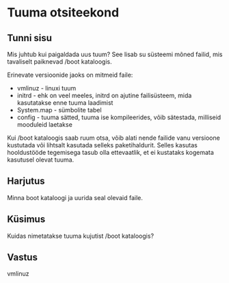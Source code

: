 ﻿# Tuuma otsiteekond

## Tunni sisu

Mis juhtub kui paigaldada uus tuum? See lisab su süsteemi mõned failid, mis tavaliselt paiknevad /boot kataloogis.

Erinevate versioonide jaoks on mitmeid faile:

<ul>
<li>vmlinuz - linuxi tuum</li>
<li>initrd - ehk on veel meeles, initrd on ajutine failisüsteem, mida kasutatakse enne tuuma laadimist</li>
<li>System.map - sümbolite tabel </li>
<li>config - tuuma sätted, tuuma ise kompileerides, võib sätestada, milliseid mooduleid laetakse</li>
</ul>

Kui /boot kataloogis saab ruum otsa, võib alati nende failide vanu versioone kustutada või lihtsalt kasutada selleks paketihaldurit. Selles kasutas hooldustööde tegemisega tasub olla ettevaatlik, et ei kustataks kogemata kasutusel olevat tuuma.

## Harjutus

Minna boot kataloogi ja uurida seal olevaid faile.

## Küsimus

Kuidas nimetatakse tuuma kujutist /boot kataloogis?

## Vastus

vmlinuz
